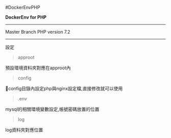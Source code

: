 
#DockerEnvPHP


**DockerEnv for PHP**

----------
Master Branch
PHP version 
7.2


----------
設定
>approot
>
預設環境資料夾對應在approot內
>config
>
config目錄內設定php與nginx設定檔,直接修改就可以使用
>.env
>
mysql的相關環境變數設定,帳號密碼放置的位置

>log
>
log資料夾對應位置